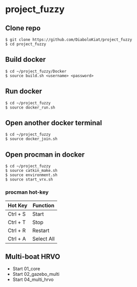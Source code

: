 # project_fuzzy

## Clone repo
```
$ git clone https://github.com/DiaboloKiat/project_fuzzy
$ cd project_fuzzy
```

## Build docker
```
$ cd ~/project_fuzzy/Docker
$ source build.sh <username> <password>
```

## Run docker
```
$ cd ~/project_fuzzy
$ source docker_run.sh
```

## Open another docker terminal
```
$ cd ~/project_fuzzy
$ source docker_join.sh
```

## Open procman in docker
```
$ cd ~/project_fuzzy
$ source catkin_make.sh
$ source environment.sh
$ source start_vrx.sh
```

### procman hot-key
| Hot Key | Function |
|-------------|--------------------|
| Ctrl + S | Start |
| Ctrl + T | Stop |
| Ctrl + R | Restart |
| Ctrl + A | Select All |

## Multi-boat HRVO
- Start 01_core
- Start 02_gazebo_multi
- Start 04_multi_hrvo




